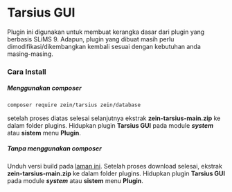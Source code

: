 # Tarsius GUI
Plugin ini digunakan untuk membuat kerangka dasar dari plugin yang berbasis SLiMS 9. Adapun, plugin yang dibuat masih perlu dimodifikasi/dikembangkan kembali sesuai dengan kebutuhan anda masing-masing.

### Cara Install
##### Menggunakan composer
```BASH
composer require zein/tarsius zein/database
```
setelah proses diatas selesai selanjutnya ekstrak **zein-tarsius-main.zip** ke dalam folder plugins. Hidupkan plugin **Tarsius GUI** pada module ***system*** atau **sistem** menu **Plugin**.

##### Tanpa menggunakan composer
Unduh versi build pada [laman ini](https://github.com/drajathasan/tarsius_gui/releases/download/v2.1.0/tarsius_gui-build-v2.1.0.zip). Setelah proses download selesai, ekstrak **zein-tarsius-main.zip** ke dalam folder plugins. Hidupkan plugin **Tarsius GUI** pada module ***system*** atau **sistem** menu **Plugin**.
